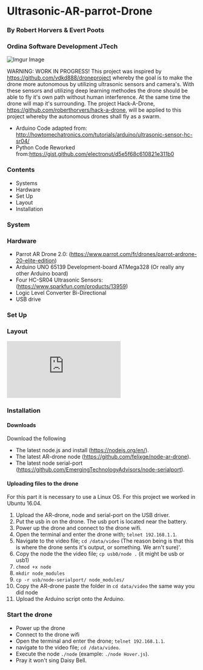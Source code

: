# Ultrasonic-AR-parrot-Drone

### By Robert Horvers & Evert Poots
### Ordina Software Development JTech

![Imgur Image](https://i.imgur.com/SVWl69D.jpg)

WARNING: WORK IN PROGRESS! This project was inspired by https://github.com/vdkd888/droneproject whereby the goal is to make the drone more autonomous by utilizing ultrasonic sensors and camera's. With these sensors and utilizing deep learning methodes the drone should be able to fly it's own path without human interference. At the same time the drone will map it's surrounding. The project Hack-A-Drone, https://github.com/roberthorvers/hack-a-drone, will be applied to this project whereby the autonomous drones shall fly as a swarm. 

- Arduino Code adapted from: http://howtomechatronics.com/tutorials/arduino/ultrasonic-sensor-hc-sr04/
- Python Code Reworked from:https://gist.github.com/electronut/d5e5f68c610821e311b0

### Contents

- Systems
- Hardware
- Set Up
- Layout
- Installation

### System


### Hardware

- Parrot AR Drone 2.0: (https://www.parrot.com/fr/drones/parrot-ardrone-20-elite-edition)
- Arduino UNO 65139 Development-board ATMega328 (Or really any other Arduino board)
- Four HC-SR04 Ultrasonic Sensors: (https://www.sparkfun.com/products/13959)
- Logic Level Converter Bi-Directional
- USB drive

### Set Up


### Layout
![equation](http://www.sciweavers.org/tex2img.php?eq=1%2Bsin%28mc%5E2%29&bc=White&fc=Black&im=jpg&fs=12&ff=arev&edit=)

### Installation

#### Downloads
Download the following
- The latest node.js and install (https://nodejs.org/en/).
- The latest AR-drone node (https://github.com/felixge/node-ar-drone).
- The latest node serial-port (https://github.com/EmergingTechnologyAdvisors/node-serialport).

#### Uploading files to the drone
For this part it is necessary to use a Linux OS. For this project we worked in Ubuntu 16.04.

1. Upload the AR-drone, node and serial-port on the USB driver.
2. Put the usb in on the drone. The usb port is located near the battery.
3. Power up the drone and connect to the drone wifi.
4. Open the terminal and enter the drone with; `telnet 192.168.1.1`.
5. Navigate to the video file; `cd /data/video` (The reason being is that this is where the drone sents it's output, or something. We arn't sure)'.
6. Copy the node the the video file; `cp usb0/node .` (it might be usb or usb1)
7. `chmod +x node`
8. `mkdir node_modules`
9. `cp -r usb/node-serialport/ node_modules/`
10. Copy the AR-drone paste the folder in `cd data/video` the same way you did node
11. Upload the Arduino script onto the Arduino.

### Start the drone

- Power up the drone
- Connect to the drone wifi
- Open the terminal and enter the drone; `telnet 192.168.1.1`.
- navigate to the video file; `cd /data/video`.
- Execute the node `./node` (example: `./node Hover.js`).
- Pray it won't sing Daisy Bell.
